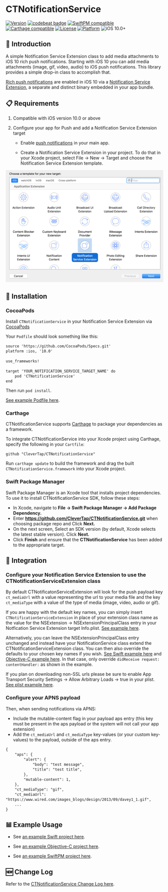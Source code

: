 # CTNotificationService

[![Version](https://img.shields.io/cocoapods/v/CTNotificationService.svg?style=flat)](http://cocoapods.org/pods/CTNotificationService)
[![codebeat badge](https://codebeat.co/badges/45087421-b644-44fc-9a92-f2ccf61e0b16)](https://codebeat.co/projects/github-com-clevertap-ctnotificationservice-master)
[![SwiftPM compatible](https://img.shields.io/badge/SwiftPM-compatible-brightgreen.svg)](https://swift.org/package-manager/)
[![Carthage compatible](https://img.shields.io/badge/Carthage-compatible-4BC51D.svg?style=flat)](https://github.com/Carthage/Carthage)
[![License](https://img.shields.io/cocoapods/l/CTNotificationService.svg?style=flat)](http://cocoapods.org/pods/CTNotificationService)
[![Platform](https://img.shields.io/cocoapods/p/CTNotificationService.svg?style=flat)](http://cocoapods.org/pods/CTNotificationService)
![iOS 10.0+](https://img.shields.io/badge/iOS-10.0%2B-blue.svg)

## 👋 Introduction

A simple Notification Service Extension class to add media attachments to iOS 10 rich push notifications. Starting with iOS 10 you can add media attachments (image, gif, video, audio) to iOS push notifications. This library provides a simple drop-in class to accomplish that.

[Rich push notifications](https://developer.apple.com/videos/play/wwdc2016/708/) are enabled in iOS 10 via a [Notification Service Extension](https://developer.apple.com/reference/usernotifications/unnotificationserviceextension), a separate and distinct binary embedded in your app bundle.

## 📋 Requirements

1. Compatible with iOS version 10.0 or above

2. Configure your app for Push and add a Notification Service Extension target

   - Enable [push notifications](https://developer.apple.com/notifications/) in your main app.

   - Create a Notification Service Extension in your project. To do that in your Xcode project, select File -> New -> Target and choose the Notification Service Extension template.

![notification service extension](https://github.com/CleverTap/CTNotificationService/blob/master/images/service_extension.png)

## 🎉 Installation

### CocoaPods

Install `CTNotificationService` in your Notification Service Extension via [CocoaPods](http://cocoapods.org)

Your `Podfile` should look something like this:

    source 'https://github.com/CocoaPods/Specs.git'
    platform :ios, '10.0'

    use_frameworks!

    target 'YOUR_NOTIFICATION_SERVICE_TARGET_NAME' do  
        pod 'CTNotificationService'  
    end     

Then run `pod install`.

[See example Podfile here](https://github.com/CleverTap/CTNotificationService/blob/master/Example/Podfile).

### Carthage

CTNotificationService supports [Carthage](https://github.com/Carthage/Carthage) to package your dependencies as a framework.

To integrate CTNotificationService into your Xcode project using Carthage, specify the following in your `Cartfile`:

```
github "CleverTap/CTNotificationService"
```

Run `carthage update` to build the framework and drag the built `CTNotificationService.framework` into your Xcode project.

### Swift Package Manager

Swift Package Manager is an Xcode tool that installs project dependencies. To use it to install CTNotificationService SDK, follow these steps:

- In Xcode, navigate to **File -> Swift Package Manager -> Add Package Dependency.**
- Enter **https://github.com/CleverTap/CTNotificationService.git** when choosing package repo and Click **Next.**
- On the next screen, Select an SDK version (by default, Xcode selects the latest stable version). Click **Next.**
- Click **Finish** and ensure that the **CTNotificationService** has been added to the appropriate target.

## 🚀 Integration

### Configure your Notification Service Extension to use the CTNotificationServiceExtension class

By default CTNotificatonServiceExtension will look for the push payload key `ct_mediaUrl` with a value representing the url to your media file and the key `ct_mediaType` with a value of the type of media (image, video, audio or gif).

If you are happy with the default key names, you can simply insert `CTNotificationServiceExtension` in place of your extension class name as the value for the NSExtension -> NSExtensionPrincipalClass entry in your Notfication Service Extension target Info.plist.  [See example here](https://github.com/CleverTap/CTNotificationService/blob/master/Example/NotificationService/Info.plist). 

Alternatively, you can leave the NSExtensionPrincipalClass entry unchanged and instead have your NotificationService class extend the CTNotificationServiceExtension class. You can then also override the defaults to your chosen key names if you wish. [See Swift example here](https://github.com/CleverTap/CTNotificationService/blob/master/ExampleSwift/NotificationService/NotificationService.swift) and [Objective-C example here](https://github.com/CleverTap/CTNotificationService/blob/master/Example/NotificationService). In that case, only override `didReceive request: contentHandler:` as shown in the example.

If you plan on downloading non-SSL urls please be sure to enable App Transport Security Settings -> Allow Arbitrary Loads -> true in your plist.  [See plist example here](https://github.com/CleverTap/CTNotificationService/blob/master/Example/NotificationService/Info.plist).  

### Configure your APNS payload

Then, when sending notifications via APNS:
- Include the mutable-content flag in your payload aps entry (this key must be present in the aps payload or the system will not call your app extension) 
- Add the `ct_mediaUrl` and `ct_mediaType` key-values (or your custom key-values) to the payload, outside of the aps entry.

```
{
    "aps": {
        "alert": {
      		"body": "test message",
      		"title": "test title",
   	  	},
        "mutable-content": 1,
   	},
    "ct_mediaType": "gif",
    "ct_mediaUrl": "https://www.wired.com/images_blogs/design/2013/09/davey1_1.gif",
	...
}
```

## 𝌡 Example Usage

- See [an example Swift project here](https://github.com/CleverTap/CTNotificationService/blob/master/ExampleSwift).

- See [an example Objective-C project here](https://github.com/CleverTap/CTNotificationService/blob/master/Example).

- See [an example SwiftPM project here](https://github.com/CleverTap/CTNotificationService/blob/master/ExampleSwiftPM).


## 🆕 Change Log

Refer to the [CTNotificationService Change Log here](https://github.com/CleverTap/CTNotificationService/blob/master/CHANGELOG.md).
